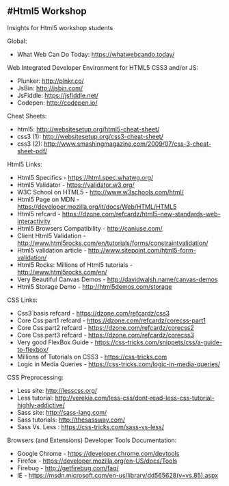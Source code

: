 #Html5 Workshop
--------------------
Insights for Html5 workshop students

Global:
* What Web Can Do Today: https://whatwebcando.today/

Web Integrated Developer Environment for HTML5 CSS3 and/or JS:
* Plunker: http://plnkr.co/
* JsBin: http://jsbin.com/
* JsFiddle: https://jsfiddle.net/
* Codepen: http://codepen.io/

Cheat Sheets:
* html5: http://websitesetup.org/html5-cheat-sheet/
* css3 (1): http://websitesetup.org/css3-cheat-sheet/
* css3 (2): http://www.smashingmagazine.com/2009/07/css-3-cheat-sheet-pdf/

Html5 Links:
* Html5 Specifics - https://html.spec.whatwg.org/
* Html5 Validator - https://validator.w3.org/
* W3C School on HTML5 - http://www.w3schools.com/html/
* Html5 Page on MDN - https://developer.mozilla.org/it/docs/Web/HTML/HTML5
* Html5 refcard - https://dzone.com/refcardz/html5-new-standards-web-interactivity
* Html5 Browsers Compatibility - http://caniuse.com/
* Client Html5 Validation - http://www.html5rocks.com/en/tutorials/forms/constraintvalidation/
* Html5 validation article - http://www.sitepoint.com/html5-form-validation/
* Html5 Rocks: Millions of Html5 tutorials - http://www.html5rocks.com/en/
* Very Beautiful Canvas Demos - http://davidwalsh.name/canvas-demos
* Html5 Storage Demo - http://html5demos.com/storage

CSS Links:
* Css3 basis refcard - https://dzone.com/refcardz/css3
* Core Css:part1 refcard - https://dzone.com/refcardz/corecss-part1
* Core Css:part2 refcard - https://dzone.com/refcardz/corecss2
* Core Css:part3 refcard - https://dzone.com/refcardz/corecss3
* Very good FlexBox Guide - https://css-tricks.com/snippets/css/a-guide-to-flexbox/
* Millions of Tutorials on CSS3 - https://css-tricks.com
* Logic in Media Queries  - https://css-tricks.com/logic-in-media-queries/

CSS Preprocessing:
* Less site: http://lesscss.org/
* Less tutorial: http://verekia.com/less-css/dont-read-less-css-tutorial-highly-addictive/
* Sass site: http://sass-lang.com/
* Sass tutorials: http://thesassway.com/
* Sass Vs. Less : https://css-tricks.com/sass-vs-less/

Browsers (and Extensions) Developer Tools Documentation:
* Google Chrome - https://developer.chrome.com/devtools
* Firefox - https://developer.mozilla.org/en-US/docs/Tools
* Firebug - http://getfirebug.com/faq/
* IE - https://msdn.microsoft.com/en-us/library/dd565628(v=vs.85).aspx



